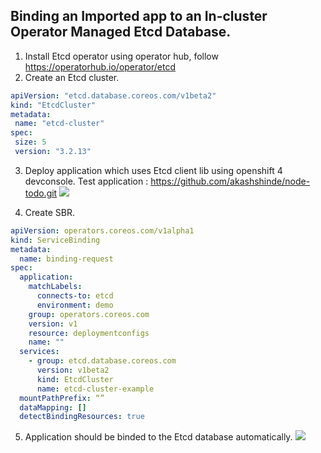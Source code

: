 ## Binding an Imported app to an In-cluster Operator Managed Etcd Database.

1. Install Etcd operator using operator hub, 
   follow https://operatorhub.io/operator/etcd
2. Create an Etcd cluster.
 ```yaml
 apiVersion: "etcd.database.coreos.com/v1beta2"
 kind: "EtcdCluster"
 metadata:
  name: "etcd-cluster"
 spec:
  size: 5
  version: "3.2.13"
 ```
3. Deploy application which uses Etcd client lib using openshift 4 devconsole.
Test application : https://github.com/akashshinde/node-todo.git
![](https://i.imgur.com/WGQZ1nj.png)

4. Create SBR.
```yaml
apiVersion: operators.coreos.com/v1alpha1
kind: ServiceBinding
metadata:
  name: binding-request
spec:
  application:
    matchLabels:
      connects-to: etcd
      environment: demo
    group: operators.coreos.com
    version: v1
    resource: deploymentconfigs
    name: ""
  services:
    - group: etcd.database.coreos.com
      version: v1beta2
      kind: EtcdCluster
      name: etcd-cluster-example
  mountPathPrefix: “”
  dataMapping: []
  detectBindingResources: true
```
5. Application should be binded to the Etcd database automatically.
![](https://i.imgur.com/JjORDrJ.png)


